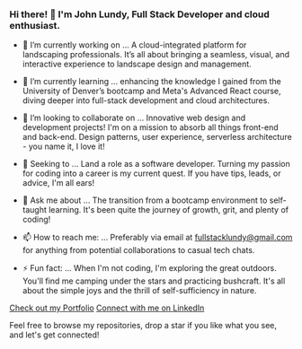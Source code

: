 ### Hi there! 👋 I'm John Lundy, Full Stack Developer and cloud enthusiast.

- 🔭 I’m currently working on ...
  A cloud-integrated platform for landscaping professionals. It’s all about bringing a seamless, visual, and interactive experience to landscape design and management.

- 🌱 I’m currently learning ...
   enhancing the knowledge I gained from the University of Denver’s bootcamp and Meta's Advanced React course, diving deeper into full-stack development and cloud architectures.

- 👯 I’m looking to collaborate on ...
  Innovative web design and development projects! I'm on a mission to absorb all things front-end and back-end. Design patterns, user experience, serverless architecture - you name it, I love it!

- 🤔 Seeking to ...
  Land a role as a software developer. Turning my passion for coding into a career is my current quest. If you have tips, leads, or advice, I'm all ears!

- 💬 Ask me about ...
  The transition from a bootcamp environment to self-taught learning. It's been quite the journey of growth, grit, and plenty of coding!

- 📫 How to reach me: ...
  Preferably via email at [fullstacklundy@gmail.com](fullstacklundy@gmail.com) for anything from potential collaborations to casual tech chats.

- ⚡ Fun fact: ...
  When I'm not coding, I'm exploring the great outdoors. You'll find me camping under the stars and practicing bushcraft. It's all about the simple joys and the thrill of self-sufficiency in nature.

[Check out my Portfolio](https://www.johnlundydev.com/)
[Connect with me on LinkedIn](www.linkedin.com/in/john-c-lundy)

Feel free to browse my repositories, drop a star if you like what you see, and let's get connected!

